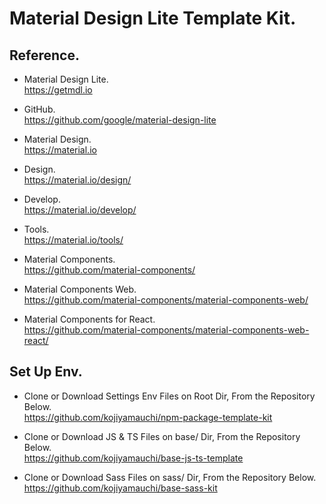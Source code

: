 # Material Design Lite Template Kit.

## Reference.
- Material Design Lite.  
<https://getmdl.io>  

- GitHub.  
<https://github.com/google/material-design-lite>  

- Material Design.  
<https://material.io>  

- Design.  
<https://material.io/design/>  

- Develop.  
<https://material.io/develop/>

- Tools.  
<https://material.io/tools/>

- Material Components.  
<https://github.com/material-components/>

- Material Components Web.  
<https://github.com/material-components/material-components-web/>

- Material Components for React.  
<https://github.com/material-components/material-components-web-react/>  
  
## Set Up Env.
- Clone or Download Settings Env Files on Root Dir, From the Repository Below.  
<https://github.com/kojiyamauchi/npm-package-template-kit>  
  
- Clone or Download JS & TS Files on base/ Dir, From the Repository Below.  
<https://github.com/kojiyamauchi/base-js-ts-template>  
  
- Clone or Download Sass Files on sass/ Dir, From the Repository Below.  
<https://github.com/kojiyamauchi/base-sass-kit>  

